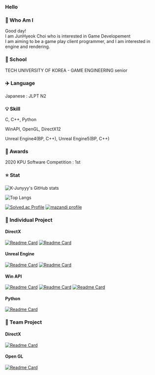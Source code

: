 ### Hello

### 💬 Who Am I
Good day!       
I am JunHyeok Choi who is interested in Game Developement       
I am aiming to be a game play client programmer, and I am interested in engine and rendering.


### :school: School           
TECH UNIVERSITY OF KOREA - GAME ENGINEERING senior

### ✈️ Language
Japanese : JLPT N2

### :bulb: Skill        
C, C++, Python

WinAPI, OpenGL, DirectX12

Unreal Engine4(BP, C++), Unreal Engine5(BP, C++)

### :100: Awards
2020 KPU Software Competition : 1st         

### :star: Stat
![K-Junyyy's GitHub stats](https://github-readme-stats.vercel.app/api?username=Mari-Jun&show_icons=true&theme=tokyonight)

![Top Langs](https://github-readme-stats.vercel.app/api/top-langs/?username=Mari-Jun&layout=compact&theme=merko)

[![Solved.ac Profile](http://mazassumnida.wtf/api/v2/generate_badge?boj=jurracdino)](https://solved.ac/jurracdino/)
[![mazandi profile](http://mazandi.herokuapp.com/api?handle=jurracdino&theme=dark)](https://solved.ac/profile/jurracdino)

### :file_folder: Individual Project
#### DirectX
[![Readme Card](https://github-readme-stats.vercel.app/api/pin/?username=Mari-Jun&repo=DX12_Framework)](https://github.com/Mari-Jun/DX12_Framework)
[![Readme Card](https://github-readme-stats.vercel.app/api/pin/?username=Mari-Jun&repo=Seol_Engine_Prototype)](https://github.com/Mari-Jun/Seol_Engine_Prototype)

#### Unreal Engine
[![Readme Card](https://github-readme-stats.vercel.app/api/pin/?username=Mari-Jun&repo=Defense_Game)](https://github.com/Mari-Jun/Defense_Game)
[![Readme Card](https://github-readme-stats.vercel.app/api/pin/?username=Mari-Jun&repo=Unreal4_BP_Games)](https://github.com/Mari-Jun/Unreal4_BP_Games)

#### Win API
[![Readme Card](https://github-readme-stats.vercel.app/api/pin/?username=Mari-Jun&repo=Win32-API-Project)](https://github.com/Mari-Jun/Win32-API-Project)
[![Readme Card](https://github-readme-stats.vercel.app/api/pin/?username=Mari-Jun&repo=DarkNess_Room)](https://github.com/Mari-Jun/DarkNess_Room)
[![Readme Card](https://github-readme-stats.vercel.app/api/pin/?username=Mari-Jun&repo=Tetris)](https://github.com/Mari-Jun/Tetris)

#### Python
[![Readme Card](https://github-readme-stats.vercel.app/api/pin/?username=Mari-Jun&repo=2-2-2DGP)](https://github.com/Mari-Jun/2-2-2DGP)


### :file_folder: Team Project

#### DirectX
[![Readme Card](https://github-readme-stats.vercel.app/api/pin/?username=PYC-Graduation-Project&repo=Revive)](https://github.com/PYC-Graduation-Project/Revive)

#### Open GL
[![Readme Card](https://github-readme-stats.vercel.app/api/pin/?username=Mari-Jun&repo=2020_OPEN_GL-Term-Project)](https://github.com/2020_OPEN_GL-Term-Project)


<!--
**Mari-Jun/Mari-Jun** is a ✨ _special_ ✨ repository because its `README.md` (this file) appears on your GitHub profile.

Here are some ideas to get you started:

- 🔭 I’m currently working on ...
- 🌱 I’m currently learning ...
- 👯 I’m looking to collaborate on ...
- 🤔 I’m looking for help with ...
- 💬 Ask me about ...
- 📫 How to reach me: ...
- 😄 Pronouns: ...
- ⚡ Fun fact: ...
-->
